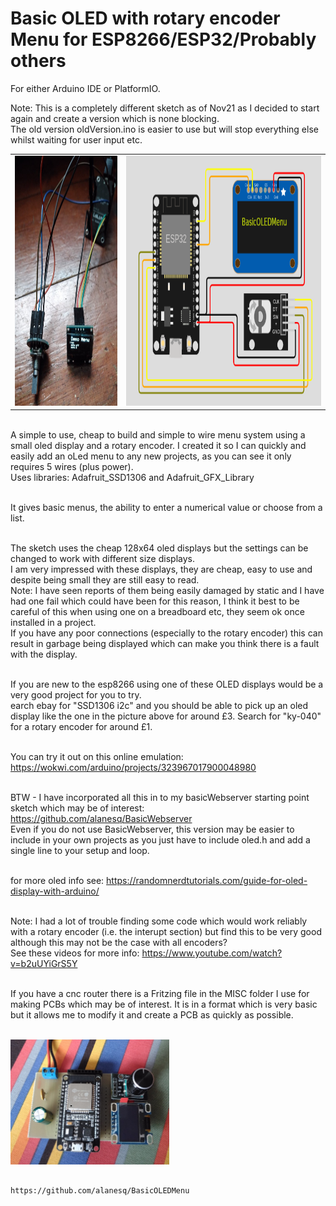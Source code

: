 # Basic OLED with rotary encoder Menu for ESP8266/ESP32/Probably others

For either Arduino IDE or PlatformIO.

Note: This is a completely different sketch as of Nov21 as I decided to start again and create a version which is none blocking.  
The old version oldVersion.ino is easier to use but will stop everything else whilst waiting for user input etc. 

<table><tr>
  <td><img height='400px' src="/images/menu.jpg" /></td>
  <td><img height='400px' src="/images/project.png" /></td>
</tr></table>  

<br>A simple to use, cheap to build and simple to wire menu system using a small oled display and a rotary encoder.
I created it so I can quickly and easily add an oLed menu to any new projects, as you can see it only requires 5 wires (plus power).
<br>Uses libraries:   Adafruit_SSD1306 and Adafruit_GFX_Library
    
<br>It gives basic menus, the ability to enter a numerical value or choose from a list.
            
<br>The sketch uses the cheap 128x64 oled displays but the settings can be changed to work with different size displays.
<br>I am very impressed with these displays, they are cheap, easy to use and despite being small they are still easy to read.
<br>Note: I have seen reports of them being easily damaged by static and I have had one fail which could have been for this reason,  I think it best to be careful of this when using one on a breadboard etc, they seem ok once installed in a project.
<br>If you have any poor connections (especially to the rotary encoder) this can result in garbage being displayed which can make you think there is a fault with the display.

<br>If you are new to the esp8266 using one of these OLED displays would be a very good project for you to try.
<br>earch ebay for "SSD1306 i2c" and you should be able to pick up an oled display like the one in the picture above for around £3.  Search for "ky-040" for a rotary encoder for around £1.

<br>You can try it out on this online emulation: https://wokwi.com/arduino/projects/323967017900048980

<br>BTW - I have incorporated all this in to my basicWebserver starting point sketch which may be of interest: https://github.com/alanesq/BasicWebserver
<br>Even if you do not use BasicWebserver, this version may be easier to include in your own projects as you just have to include oled.h and add a single line to your setup and loop.

<br>for more oled info see: https://randomnerdtutorials.com/guide-for-oled-display-with-arduino/

<br>Note: I had a lot of trouble finding some code which would work reliably with a rotary encoder (i.e. the interupt section) but find this to be very good although this may not be the case with all encoders? 
<br>See these videos for more info: https://www.youtube.com/watch?v=b2uUYiGrS5Y

<br>If you have a cnc router there is a Fritzing file in the MISC folder I use for making PCBs which may be of interest.  It is in a format which is very basic but it allows me to modify it and create a PCB as quickly as possible.

<br><img height='200px' src="/misc/pcb.jpg" />


                                                           https://github.com/alanesq/BasicOLEDMenu
